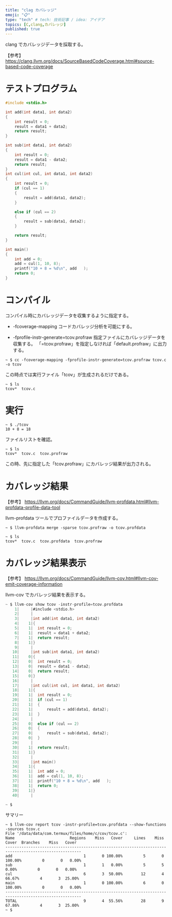 ```yaml
---
title: "clag カバレッジ"
emoji: "📋️"
type: "tech" # tech: 技術記事 / idea: アイデア
topics: [C,clang,カバレッジ]
published: true
---
```


clang でカバレッジデータを採取する。

【参考】
https://clang.llvm.org/docs/SourceBasedCodeCoverage.html#source-based-code-coverage

# テストプログラム

```c:tcov.c
#include <stdio.h>

int add(int data1, int data2)
{
    int result = 0;
    result = data1 + data2;
    return result;
}

int sub(int data1, int data2)
{
    int result = 0;
    result = data1 - data2;
    return result;
}
int cul(int cul, int data1, int data2)
{
    int result = 0;
    if (cul == 1)
    {
        result = add(data1, data2);
    }

    else if (cul == 2)
    {
        result = sub(data1, data2);
    }

    return result;
}

int main()
{
    int add = 0;
    add = cul(1, 10, 8);
    printf("10 + 8 = %d\n", add   );
    return 0;
}
```

# コンパイル

コンパイル時にカバレッジデータを収集するように指定する。

- -fcoverage-mapping
コードカバレッジ分析を可能にする。

- -fprofile-instr-generate=tcov.profraw
指定ファイルにカバレッジデータを収集する。
「=tcov.profraw」を指定しなければ「default.profraw」に出力する。

```shell-session
~ $ cc -fcoverage-mapping -fprofile-instr-generate=tcov.profraw tcov.c -o tcov
```

この時点では実行ファイル「tcov」が生成されるだけである。

```shell-session
~ $ ls
tcov*  tcov.c
```

# 実行

```shell-session
~ $ ./tcov
10 + 8 = 18
```

ファイルリストを確認。

```shell-session
~ $ ls
tcov*  tcov.c  tcov.profraw
```

この時、先に指定した「tcov.profraw」にカバレッジ結果が出力される。

# カバレッジ結果

【参考】
https://llvm.org/docs/CommandGuide/llvm-profdata.html#llvm-profdata-profile-data-tool

llvm-profdata ツールでプロファイルデータを作成する。

```shell-session
~ $ llvm-profdata merge -sparse tcov.profraw -o tcov.profdata

~ $ ls
tcov*  tcov.c  tcov.profdata  tcov.profraw
```

# カバレッジ結果表示

【参考】
https://llvm.org/docs/CommandGuide/llvm-cov.html#llvm-cov-emit-coverage-information

llvm-cov でカバレッジ結果を表示する。

```c
~ $ llvm-cov show tcov -instr-profile=tcov.profdata
    1|     |#include <stdio.h>
    2|     |
    3|     |int add(int data1, int data2)
    4|    1|{
    5|    1|  int result = 0;
    6|    1|  result = data1 + data2;
    7|    1|  return result;
    8|    1|}
    9|     |
   10|     |int sub(int data1, int data2)
   11|    0|{
   12|    0|  int result = 0;
   13|    0|  result = data1 - data2;
   14|    0|  return result;
   15|    0|}
   16|     |
   17|     |int cul(int cul, int data1, int data2)
   18|    1|{
   19|    1|  int result = 0;
   20|    1|  if (cul == 1)
   21|    1|  {
   22|    1|      result = add(data1, data2);
   23|    1|  }
   24|     |
   25|    0|  else if (cul == 2)
   26|    0|  {
   27|    0|      result = sub(data1, data2);
   28|    0|  }
   29|     |
   30|    1|  return result;
   31|    1|}
   32|     |
   33|     |int main()
   34|    1|{
   35|    1|  int add = 0;
   36|    1|  add = cul(1, 10, 8);
   37|    1|  printf("10 + 8 = %d\n", add   );
   38|    1|  return 0;
   39|    1|}
   40|     |

~ $
```

サマリー
```
~ $ llvm-cov report tcov -instr-profile=tcov.profdata --show-functions -sources tcov.c
File '/data/data/com.termux/files/home/c/cov/tcov.c':
Name                        Regions    Miss   Cover     Lines    Miss   Cover  Branches    Miss   Cover
-------------------------------------------------------------------------------------------------------
add                               1       0 100.00%         5       0 100.00%         0       0   0.00%
sub                               1       1   0.00%         5       5   0.00%         0       0   0.00%
cul                               6       3  50.00%        12       4  66.67%         4       3  25.00%
main                              1       0 100.00%         6       0 100.00%         0       0   0.00%
-------------------------------------------------------------------------------------------------------
TOTAL                             9       4  55.56%        28       9  67.86%         4       3  25.00%
~ $
```

